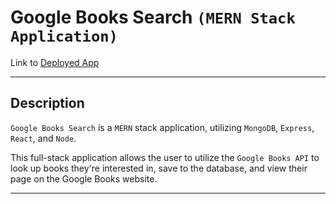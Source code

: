 # Google Books Search `(MERN Stack Application)`

Link to [Deployed App](https://nate-google-books-search.herokuapp.com/)

---

## Description

`Google Books Search` is a `MERN` stack application, utilizing `MongoDB`, `Express`, `React`, and `Node`.

This full-stack application allows the user to utilize the `Google Books API` to look up books they're interested in, save to the database, and view their page on the Google Books website.

---
